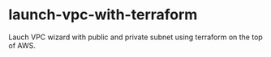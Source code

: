# launch-vpc-with-terraform
Lauch VPC wizard with public and private subnet using terraform on the top of AWS.
